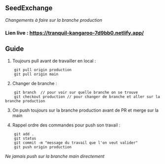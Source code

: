 ## SeedExchange

*Changements à faire sur la branche production*

### Lien live : https://tranquil-kangaroo-7d9bb0.netlify.app/

## Guide

1. Toujours pull avant de travailler en local : 
```
    git pull origin production
    git pull origin main

```

2. Changer de branche :
```
    git branch  // pour voir sur quelle branche on se trouve
    git checkout production // pour changer de branche et aller sur la branche production
```
    
3. On push toujours sur la branche production avant de PR et merge sur la main

4. Rappel ordre des commandes pour push son travail :
```
    git add .
    git status
    git commit -m "message du travail que l'on veut valider"
    git push origin production
```

*Ne jamais push sur la branche main directement*